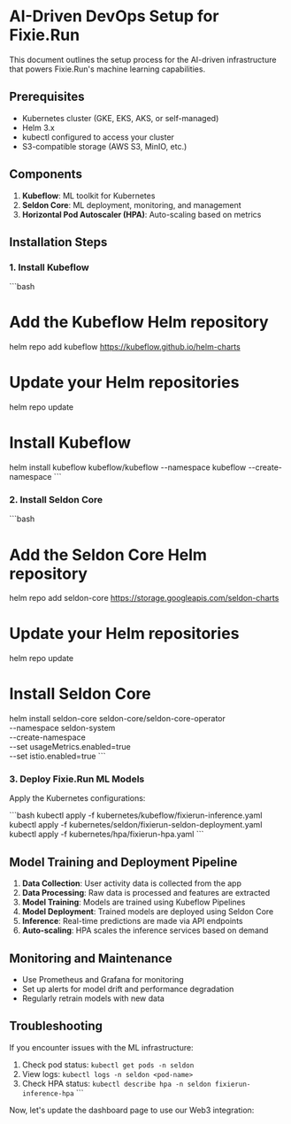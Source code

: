 # AI-Driven DevOps Setup for Fixie.Run

This document outlines the setup process for the AI-driven infrastructure that powers Fixie.Run's machine learning capabilities.

## Prerequisites

- Kubernetes cluster (GKE, EKS, AKS, or self-managed)
- Helm 3.x
- kubectl configured to access your cluster
- S3-compatible storage (AWS S3, MinIO, etc.)

## Components

1. **Kubeflow**: ML toolkit for Kubernetes
2. **Seldon Core**: ML deployment, monitoring, and management
3. **Horizontal Pod Autoscaler (HPA)**: Auto-scaling based on metrics

## Installation Steps

### 1. Install Kubeflow

\`\`\`bash
# Add the Kubeflow Helm repository
helm repo add kubeflow https://kubeflow.github.io/helm-charts

# Update your Helm repositories
helm repo update

# Install Kubeflow
helm install kubeflow kubeflow/kubeflow --namespace kubeflow --create-namespace
\`\`\`

### 2. Install Seldon Core

\`\`\`bash
# Add the Seldon Core Helm repository
helm repo add seldon-core https://storage.googleapis.com/seldon-charts

# Update your Helm repositories
helm repo update

# Install Seldon Core
helm install seldon-core seldon-core/seldon-core-operator \
    --namespace seldon-system \
    --create-namespace \
    --set usageMetrics.enabled=true \
    --set istio.enabled=true
\`\`\`

### 3. Deploy Fixie.Run ML Models

Apply the Kubernetes configurations:

\`\`\`bash
kubectl apply -f kubernetes/kubeflow/fixierun-inference.yaml
kubectl apply -f kubernetes/seldon/fixierun-seldon-deployment.yaml
kubectl apply -f kubernetes/hpa/fixierun-hpa.yaml
\`\`\`

## Model Training and Deployment Pipeline

1. **Data Collection**: User activity data is collected from the app
2. **Data Processing**: Raw data is processed and features are extracted
3. **Model Training**: Models are trained using Kubeflow Pipelines
4. **Model Deployment**: Trained models are deployed using Seldon Core
5. **Inference**: Real-time predictions are made via API endpoints
6. **Auto-scaling**: HPA scales the inference services based on demand

## Monitoring and Maintenance

- Use Prometheus and Grafana for monitoring
- Set up alerts for model drift and performance degradation
- Regularly retrain models with new data

## Troubleshooting

If you encounter issues with the ML infrastructure:

1. Check pod status: `kubectl get pods -n seldon`
2. View logs: `kubectl logs -n seldon <pod-name>`
3. Check HPA status: `kubectl describe hpa -n seldon fixierun-inference-hpa`
\`\`\`

Now, let's update the dashboard page to use our Web3 integration:
